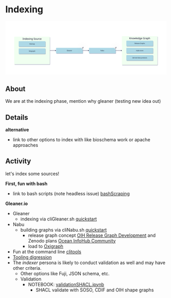 #  Indexing


![visual](./assets/dt_indexing.svg)

## About

We are at the indexing phase, mention why gleaner (testing new idea out)


## Details


__alternative__
* link to other options to index with like bioschema work or apache approaches

## Activity

let's index some sources!  

__First, fun with bash__

* link to bash scripts (note headless issue) [bashScraping](../../docs/bashScrape.md)

__Gleaner.io__

* Gleaner
    * indexing via cliGleaner.sh [quickstart](../../docs/quickstart.md)
* Nabu
    * building graphs via cliNabu.sh   [quickstart](../../docs/quickstart.md)
        * release graph concept [OIH Release Graph Development](https://github.com/iodepo/odis-arch/tree/master/graphOps/releaseGraphs) and Zenodo plans  [Ocean InfoHub Community](https://zenodo.org/communities/oceaninfohub)
        * load to [Oxigraph](https://github.com/oxigraph/oxigraph)
* Fun at the command line [clitools](../../docs/bashScrape.md)
* [Tooling digression](../../docs/tooling.md)
* The _indexer_ persona is likely to conduct validation as well and may have other criteria.
    * Other options like Fuji, JSON schema, etc.
    * Validation
        * NOTEBOOK: [validationSHACL.ipynb](../commons/validationSHACL.ipynb)
            * SHACL validate with SOSO, CDIF and OIH shape graphs